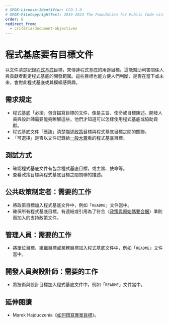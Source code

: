 ```yaml
---
# SPDX-License-Identifier: CC0-1.0
# SPDX-FileCopyrightText: 2019-2023 The Foundation for Public Code <info@publiccode.net>, https://standard.publiccode.net/AUTHORS
order: 8
redirect_from:
  - criteria/document-objectives
---
```


# 程式基底要有目標文件

以文件清楚記錄[程式基底](../glossary.md#codebase)目標，來傳達程式基底的用途目標。這能幫助利害關係人與貢獻者劃定程式基底的開發範圍。這些目標也能方便人們判斷，是否在當下或未來，會對此程式基底或其模組感興趣。

## 需求規定

* 程式基底「必須」包含描寫目標的文件，像是主旨、使命或目標陳述。開發人員與設計師需要能夠瞭解這些，他們才知道可以怎樣使用程式基底或協助貢獻。
* 程式基底文件「應該」清楚描述[政策](../glossary.md#policy)目標與程式基底目標之間的關聯。
* 「可選擇」是否以文件記錄給[一般大眾](../glossary.md#general-public)看的程式基底目標。

## 測試方式

* 確認程式基底文件有包含程式基底目標，或主旨、使命等。
* 查看政策目標與程式基底目標之間關聯的描述。

## 公共政策制定者：需要的工作

* 將政策目標加入程式基底文件中，例如「`README`」文件當中。
* 確保所有程式基底目標，有連結或引用為了符合〈[政策與原始碼要合捆](bundle-policy-and-source-code.md)〉準則而加入的支持政策文件。

## 管理人員：需要的工作

* 將單位目標、組織目標或業務目標加入程式基底文件中，例如「`README`」文件當中。

## 開發人員與設計師：需要的工作

* 將技術與設計目標加入程式基底文件中，例如「`README`」文件當中。

## 延伸閱讀

* Marek Hajduczenia《[如何撰寫專案目標](http://grouper.ieee.org/groups/802/3/RTPGE/public/may12/hajduczenia_01_0512.pdf)》。
